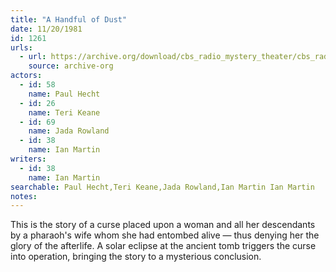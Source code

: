 ```yaml
---
title: "A Handful of Dust"
date: 11/20/1981
id: 1261
urls: 
  - url: https://archive.org/download/cbs_radio_mystery_theater/cbs_radio_mystery_theater-1251-1300.zip/cbs_radio_mystery_theater-1251-1300%2Fcbsrmt_1261_a_handful_of_dust.mp3
    source: archive-org
actors:  
  - id: 58
    name: Paul Hecht  
  - id: 26
    name: Teri Keane  
  - id: 69
    name: Jada Rowland  
  - id: 38
    name: Ian Martin
writers:  
  - id: 38
    name: Ian Martin
searchable: Paul Hecht,Teri Keane,Jada Rowland,Ian Martin Ian Martin
notes:  
---
```

This is the story of a curse placed upon a woman and all her descendants by a pharaoh's wife whom she had entombed alive — thus denying her the glory of the afterlife. A solar eclipse at the ancient tomb triggers the curse into operation, bringing the story to a mysterious conclusion.